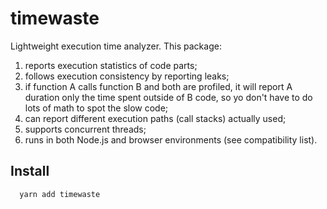 # timewaste

Lightweight execution time analyzer.
This package:
   1. reports execution statistics of code parts;
   1. follows execution consistency by reporting leaks;
   1. if function A calls function B and both are profiled, it will report A duration
   only the time spent outside of B code, so yo don't have to do lots of math to spot the slow code;
   1. can report different execution paths (call stacks) actually used;
   1. supports concurrent threads;
   1. runs in both Node.js and browser environments (see compatibility list).

## Install
```
  yarn add timewaste
```
